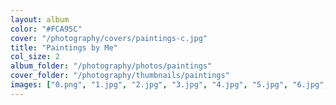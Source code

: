 ```yaml
---
layout: album
color: "#FCA95C"
cover: "/photography/covers/paintings-c.jpg"
title: "Paintings by Me"
col_size: 2
album_folder: "/photography/photos/paintings"
cover_folder: "/photography/thumbnails/paintings"
images: ["0.png", "1.jpg", "2.jpg", "3.jpg", "4.jpg", "5.jpg", "6.jpg", "7.jpg", "8.jpg", "9.jpg", "10.jpg", "11.jpg", "12.jpg", "13.jpg", "14.jpg", "15.jpg", "16.jpg", "17.jpg", "18.jpg", "19.jpg", "20.jpg", "21.jpg", "22.jpg", "23.jpg", "24.jpg", "25.jpg", "26.jpg", "27.jpg", "28.jpg", "29.jpg", "30.jpg", "32.jpg", "33.png", "34.jpg", "35.png", "36.png", "37.png", "38.png", "39.png", "40.png", "41.png", "42.png", "43.png", "44.png", "45.png", "46.png", "47.png", "48.jpg", "49.jpg", "50.png", "51.jpg", "52.png", "53.jpg", "54.png", "55.png", "56.png", "57.png", "58.png"]
---
```

<!-- , "31.png",  -->
